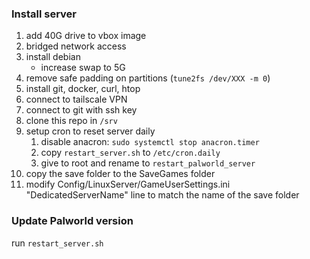 ### Install server

1. add 40G drive to vbox image
2. bridged network access
3. install debian
    - increase swap to 5G
4. remove safe padding on partitions (`tune2fs /dev/XXX -m 0`)
4. install git, docker, curl, htop
4. connect to tailscale VPN
5. connect to git with ssh key
6. clone this repo in `/srv`
6. setup cron to reset server daily
    1. disable anacron: `sudo systemctl stop anacron.timer`
    2. copy `restart_server.sh` to `/etc/cron.daily`
    3. give to root and rename to `restart_palworld_server`
6. copy the save folder to the SaveGames folder
7. modify Config/LinuxServer/GameUserSettings.ini "DedicatedServerName" line to match the name of the save folder

### Update Palworld version

run `restart_server.sh`
